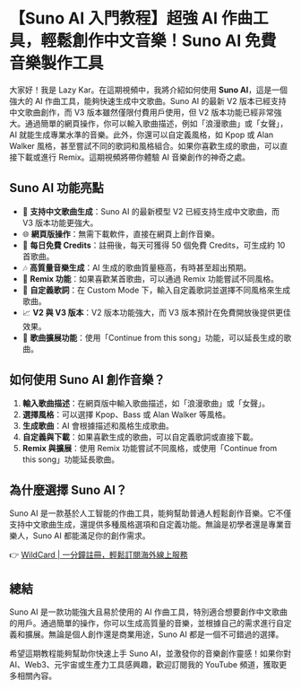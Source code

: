 # 【Suno AI 入門教程】超強 AI 作曲工具，輕鬆創作中文音樂！Suno AI 免費音樂製作工具

大家好！我是 Lazy Kar。在這期視頻中，我將介紹如何使用 **Suno AI**，這是一個強大的 AI 作曲工具，能夠快速生成中文歌曲。Suno AI 的最新 V2 版本已經支持中文歌曲創作，而 V3 版本雖然僅限付費用戶使用，但 V2 版本功能已經非常強大。通過簡單的網頁操作，你可以輸入歌曲描述，例如「浪漫歌曲」或「女聲」，AI 就能生成專業水準的音樂。此外，你還可以自定義風格，如 Kpop 或 Alan Walker 風格，甚至嘗試不同的歌詞和風格組合。如果你喜歡生成的歌曲，可以直接下載或進行 Remix。這期視頻將帶你體驗 AI 音樂創作的神奇之處。

## Suno AI 功能亮點

- 🎵 **支持中文歌曲生成**：Suno AI 的最新模型 V2 已經支持生成中文歌曲，而 V3 版本功能更強大。
- 🌐 **網頁版操作**：無需下載軟件，直接在網頁上創作音樂。
- 🔑 **每日免費 Credits**：註冊後，每天可獲得 50 個免費 Credits，可生成約 10 首歌曲。
- 🎶 **高質量音樂生成**：AI 生成的歌曲質量極高，有時甚至超出預期。
- 🔄 **Remix 功能**：如果喜歡某首歌曲，可以通過 Remix 功能嘗試不同風格。
- 📜 **自定義歌詞**：在 Custom Mode 下，輸入自定義歌詞並選擇不同風格來生成歌曲。
- 📈 **V2 與 V3 版本**：V2 版本功能強大，而 V3 版本預計在免費開放後提供更佳效果。
- 🎉 **歌曲擴展功能**：使用「Continue from this song」功能，可以延長生成的歌曲。

## 如何使用 Suno AI 創作音樂？

1. **輸入歌曲描述**：在網頁版中輸入歌曲描述，如「浪漫歌曲」或「女聲」。
2. **選擇風格**：可以選擇 Kpop、Bass 或 Alan Walker 等風格。
3. **生成歌曲**：AI 會根據描述和風格生成歌曲。
4. **自定義與下載**：如果喜歡生成的歌曲，可以自定義歌詞或直接下載。
5. **Remix 與擴展**：使用 Remix 功能嘗試不同風格，或使用「Continue from this song」功能延長歌曲。

## 為什麼選擇 Suno AI？

Suno AI 是一款基於人工智能的作曲工具，能夠幫助普通人輕鬆創作音樂。它不僅支持中文歌曲生成，還提供多種風格選項和自定義功能。無論是初學者還是專業音樂人，Suno AI 都能滿足你的創作需求。

👉 [WildCard | 一分鐘註冊，輕鬆訂閱海外線上服務](https://bbtdd.com/WildCard)

## 總結

Suno AI 是一款功能強大且易於使用的 AI 作曲工具，特別適合想要創作中文歌曲的用戶。通過簡單的操作，你可以生成高質量的音樂，並根據自己的需求進行自定義和擴展。無論是個人創作還是商業用途，Suno AI 都是一個不可錯過的選擇。

希望這期教程能夠幫助你快速上手 Suno AI，並激發你的音樂創作靈感！如果你對 AI、Web3、元宇宙或生產力工具感興趣，歡迎訂閱我的 YouTube 頻道，獲取更多相關內容。